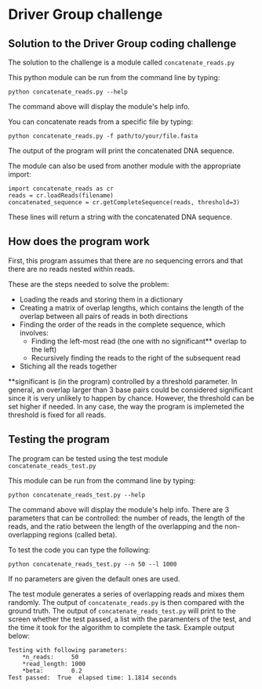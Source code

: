 Driver Group challenge
=====================

Solution to the Driver Group coding challenge
---------------------------------------

The solution to the challenge is a module called ```concatenate_reads.py```

This python module can be run from the command line by typing:

```
python concatenate_reads.py --help
``` 

The command above will display the module's help info.

You can concatenate reads from a specific file by typing:

```
python concatenate_reads.py -f path/to/your/file.fasta
``` 

The output of the program will print the concatenated DNA sequence.

The module can also be used from another module with the appropriate import:

```
import concatenate_reads as cr
reads = cr.loadReads(filename)
concatenated_sequence = cr.getCompleteSequence(reads, threshold=3)
```

These lines will return a string with the concatenated DNA sequence.


How does the program work
-------------------------

First, this program assumes that there are no sequencing errors and that there
are no reads nested within reads.

These are the steps needed to solve the problem: 

 - Loading the reads and storing them in a dictionary
 - Creating a matrix of overlap lengths, which contains the length of the overlap between all pairs of reads in both directions
 - Finding the order of the reads in the complete sequence, which involves: 
    - Finding the left-most read (the one with no significant** overlap to the left) 
    - Recursively finding the reads to the right of the subsequent read
 - Stiching all the reads together

**significant is (in the program) controlled by a threshold parameter. In general, an overlap larger than 3 base pairs could be considered significant since it is very unlikely to happen by chance. However, the threshold can be set higher if needed. In any case, the way the program is implemeted the threshold is fixed for all reads.

Testing the program
-------------------

The program can be tested using the test module ```concatenate_reads_test.py```

This module can be run from the command line by typing:

```
python concatenate_reads_test.py --help
```

The command above will display the module's help info. There are 3 parameters that can be controlled: the number of reads, the length of the reads, and the ratio between the length of the overlapping and the non-overlapping regions (called beta).

To test the code you can type the following:

```
python concatenate_reads_test.py --n 50 --l 1000 
```

If no parameters are given the default ones are used.

The test module generates a series of overlapping reads and mixes them randomly. The output of ```concatenate_reads.py``` is then compared with the ground truth. The output of ```concatenate_reads_test.py``` will print to the screen whether the test passed, a list with the paramenters of the test, and the time it took for the algorithm to complete the task. Example output below:

```
Testing with following parameters:
	*n_reads:     50
	*read_length: 1000
	*beta:        0.2
Test passed:  True  elapsed time: 1.1814 seconds
```
